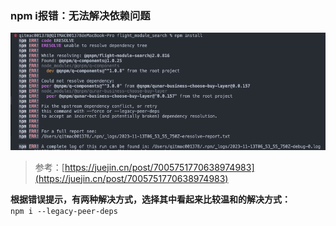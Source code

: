 ### npm i报错：无法解决依赖问题
![image.png](../../images/baa215827cb4410d5f556e6e043ebc76.png)
> 参考：[https://juejin.cn/post/7005751770638974983](https://juejin.cn/post/7005751770638974983)

**根据错误提示，有两种解决方式，选择其中看起来比较温和的解决方式：**<br />`npm i --legacy-peer-deps`
